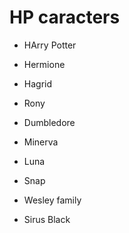 # HP caracters

- HArry Potter

- Hermione

- Hagrid

- Rony

- Dumbledore

- Minerva

- Luna

- Snap

- Wesley family

- Sirus Black
